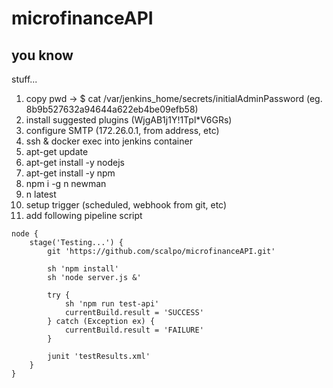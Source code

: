 # microfinanceAPI

## you know

stuff...

1) copy pwd -> $ cat /var/jenkins_home/secrets/initialAdminPassword (eg. 8b9b527632a94644a622eb4be09efb58)
2) install suggested plugins (WjgAB1j1Y!1Tpl*V6GRs)
3) configure SMTP (172.26.0.1, from address, etc)
4) ssh & docker exec into jenkins container
5) apt-get update
6) apt-get install -y nodejs
7) apt-get install -y npm
8) npm i -g n newman
9) n latest
10) setup trigger (scheduled, webhook from git, etc)
11) add following pipeline script

~~~~
node {
    stage('Testing...') {
        git 'https://github.com/scalpo/microfinanceAPI.git'

        sh 'npm install'
        sh 'node server.js &'
    
        try {
            sh 'npm run test-api'
            currentBuild.result = 'SUCCESS'
        } catch (Exception ex) {
            currentBuild.result = 'FAILURE'
        }
    
        junit 'testResults.xml'
    }
}
~~~~
